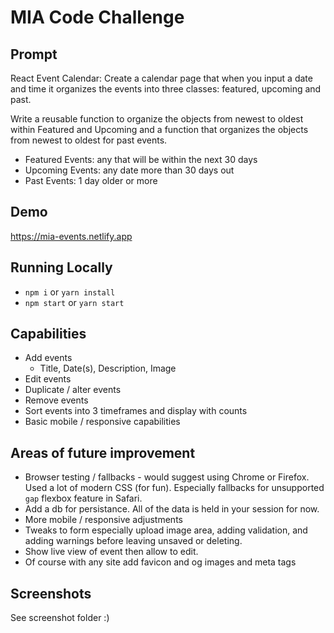 # MIA Code Challenge

## Prompt

React Event Calendar:
Create a calendar page that when you input a date and time it organizes the events into three classes: featured, upcoming and past.

Write a reusable function to organize the objects from newest to oldest within Featured and Upcoming and a function that organizes the objects from newest to oldest for past events.

- Featured Events: any that will be within the next 30 days
- Upcoming Events: any date more than 30 days out
- Past Events: 1 day older or more

## Demo

https://mia-events.netlify.app

## Running Locally

- `npm i` or `yarn install`
- `npm start` or `yarn start`

## Capabilities

- Add events
  - Title, Date(s), Description, Image
- Edit events
- Duplicate / alter events
- Remove events
- Sort events into 3 timeframes and display with counts
- Basic mobile / responsive capabilities


## Areas of future improvement

- Browser testing / fallbacks - would suggest using Chrome or Firefox. Used a lot of modern CSS (for fun). Especially fallbacks for unsupported `gap` flexbox feature in Safari.
- Add a db for persistance. All of the data is held in your session for now.
- More mobile / responsive adjustments
- Tweaks to form especially upload image area, adding validation, and adding warnings before leaving unsaved or deleting.
- Show live view of event then allow to edit.
- Of course with any site add favicon and og images and meta tags

## Screenshots

See screenshot folder :)